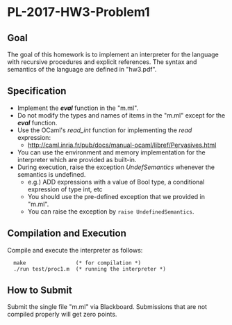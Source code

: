 # PL-2017-HW3-Problem1

## Goal
The goal of this homework is to implement an interpreter for the language with recursive procedures and explicit references.
The syntax and semantics of the language are defined in "hw3.pdf".

## Specification
- Implement the ***eval*** function in the "m.ml".
- Do not modify the types and names of items in the "m.ml" except for the ***eval*** function.
- Use the OCaml's *read_int* function for implementing the *read* expression:
  - http://caml.inria.fr/pub/docs/manual-ocaml/libref/Pervasives.html
- You can use the environment and memory implementation for the interpreter which are provided as built-in.
- During execution, raise the exception *UndefSemantics* whenever the semantics is undefined.
  - e.g.) ADD expressions with a value of Bool type, a conditional expression of type int, etc 
  - You should use the pre-defined exception that we provided in "m.ml".
  - You can raise the exception by ```raise UndefinedSemantics```.

## Compilation and Execution
Compile and execute the interpreter as follows:
```
  make                (* for compilation *)
  ./run test/proc1.m  (* running the interpreter *)
```

## How to Submit
Submit the single file "m.ml" via Blackboard. Submissions that are not compiled properly will get zero points.
